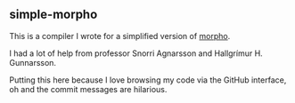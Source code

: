 simple-morpho
-------------

This is a compiler I wrote for a simplified version of [morpho](http://morpho.cs.hi.is/).

I had a lot of help from professor Snorri Agnarsson and Hallgrímur H.
Gunnarsson.

Putting this here because I love browsing my code via the GitHub
interface, oh and the commit messages are hilarious.
